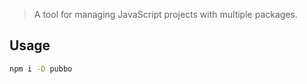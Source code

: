 > A tool for managing JavaScript projects with multiple packages.

## Usage

```sh
npm i -D pubbo
```
